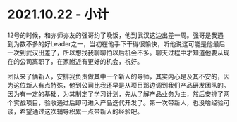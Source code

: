 # 2021.10.22 - 小计

12号的时候，和亦师亦友的强哥约了晚饭，他到武汉这边出差一周。强哥是我遇到为数不多的好Leader之一，当初在他手下干得很愉快，听他说这可能是他最后一次到武汉出差了，所以想找我聊聊怕以后机会不多。聊天过程中才知道他要从现在的公司离职了，在家附近有更好的机会，祝好。

团队来了俩新人，安排我负责做其中一个新人的导师，其实内心是及其不安的，因为这位新人有点特殊，他到公司比我还早是从项目那边调到我们产品研发团队的。因为有一定的基础，为其制定了学习计划，先从了解产品业务为主，然后安排了两个实战项目，验收通过后即可进入产品迭代开发了。第一次带新人，也没啥经验可谈，希望通过这次辅导积累一点带新人的经验吧。
